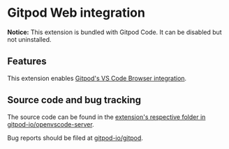 # Gitpod Web integration

**Notice:** This extension is bundled with Gitpod Code. It can be disabled but not uninstalled.

## Features

This extension enables [Gitpod's VS Code Browser integration](https://www.gitpod.io/docs/references/ides-and-editors/vscode-browser).

## Source code and bug tracking

The source code can be found in the [extension's respective folder in gitpod-io/openvscode-server](https://github.com/gitpod-io/openvscode-server/tree/gp-code/main/extensions/gitpod-web).

Bug reports should be filed at [gitpod-io/gitpod](https://github.com/gitpod-io/gitpod).
